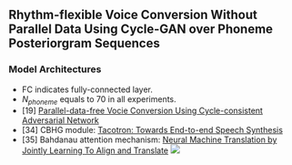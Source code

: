 ## Rhythm-flexible Voice Conversion Without Parallel Data Using Cycle-GAN over Phoneme Posteriorgram Sequences

### Model Architectures
* FC indicates fully-connected layer.
* $N_{phoneme}$ equals to 70 in all experiments.
* [19] [Parallel-data-free Vocie Conversion Using Cycle-consistent Adversarial Network](https://arxiv.org/pdf/1711.11293.pdf)
* [34] CBHG module: [Tacotron: Towards End-to-end Speech Synthesis](https://arxiv.org/pdf/1703.10135.pdf)
* [35] Bahdanau attention mechanism: [Neural Machine Translation by Jointly Learning To Align and Translate](https://arxiv.org/pdf/1409.0473.pdf)
![](https://www.csie.ntu.edu.tw/~b02902099/arch.png)
